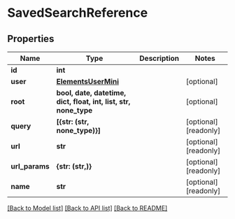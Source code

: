 # SavedSearchReference


## Properties

Name | Type | Description | Notes
------------ | ------------- | ------------- | -------------
**id** | **int** |  | 
**user** | [**ElementsUserMini**](ElementsUserMini.md) |  | [optional] 
**root** | **bool, date, datetime, dict, float, int, list, str, none_type** |  | [optional] 
**query** | **[{str: (str, none_type)}]** |  | [optional] [readonly] 
**url** | **str** |  | [optional] [readonly] 
**url_params** | **{str: (str,)}** |  | [optional] [readonly] 
**name** | **str** |  | [optional] [readonly] 

[[Back to Model list]](../#documentation-for-models) [[Back to API list]](../#documentation-for-api-endpoints) [[Back to README]](../)


